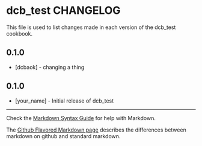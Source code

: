 dcb_test CHANGELOG
==================

This file is used to list changes made in each version of the dcb_test cookbook.

0.1.0
-----
- [dcbaok] - changing a thing

0.1.0
-----
- [your_name] - Initial release of dcb_test

- - -
Check the [Markdown Syntax Guide](http://daringfireball.net/projects/markdown/syntax) for help with Markdown.

The [Github Flavored Markdown page](http://github.github.com/github-flavored-markdown/) describes the differences between markdown on github and standard markdown.
